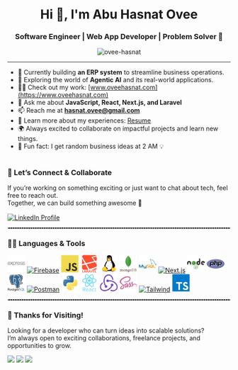 <h1 align="center">Hi 👋, I'm Abu Hasnat Ovee</h1>
<h3 align="center">Software Engineer | Web App Developer | Problem Solver 🤯</h3>

<p align="center">
  <img src="https://komarev.com/ghpvc/?username=ovee-hasnat&label=Profile%20views&color=0e75b6&style=flat" alt="ovee-hasnat" />
</p>

---

- 🔭 Currently building **an ERP system** to streamline business operations.  
- 🌱 Exploring the world of **Agentic AI** and its real-world applications.  
- 👨‍💻 Check out my work: [www.oveehasnat.com](https://www.oveehasnat.com)  
- 💬 Ask me about **JavaScript, React, Next.js, and Laravel**  
- 📫 Reach me at **hasnat.ovee@gmail.com**  
- 📄 Learn more about my experiences: [Resume](https://shorturl.at/mtNd7)
- 🌍 Always excited to collaborate on impactful projects and learn new things.  
- 🫰 Fun fact: I get random business ideas at 2 AM 💡

<!-- <hr style="border: 0.2px dashed #ccc;" /> -->
<h1></h1>

<h3 align="left">🤝 Let’s Connect & Collaborate</h3>
<p align="left">
If you’re working on something exciting or just want to chat about tech, feel free to reach out. <br/>  
Together, we can build something awesome 🚀  
</p>

<p align="left">
<a href="https://linkedin.com/in/hasnat-ovee" target="blank">
  <img align="center" src="https://raw.githubusercontent.com/rahuldkjain/github-profile-readme-generator/master/src/images/icons/Social/linked-in-alt.svg" alt="LinkedIn Profile" height="40" width="40" />
</a>
</p>

<hr style="border: 0.2px dashed #ccc;" />

<h3 align="left">🧑‍💻 Languages & Tools</h3>
<p align="left">
<a href="https://expressjs.com" target="_blank"><img src="https://raw.githubusercontent.com/devicons/devicon/master/icons/express/express-original-wordmark.svg" alt="Express" width="40" height="40"/></a>
<a href="https://firebase.google.com/" target="_blank"><img src="https://www.vectorlogo.zone/logos/firebase/firebase-icon.svg" alt="Firebase" width="40" height="40"/></a>
<a href="https://developer.mozilla.org/en-US/docs/Web/JavaScript" target="_blank"><img src="https://raw.githubusercontent.com/devicons/devicon/master/icons/javascript/javascript-original.svg" alt="JavaScript" width="40" height="40"/></a>
<a href="https://laravel.com/" target="_blank"><img src="https://raw.githubusercontent.com/devicons/devicon/master/icons/laravel/laravel-plain-wordmark.svg" alt="Laravel" width="40" height="40"/></a>
<a href="https://www.linux.org/" target="_blank"><img src="https://raw.githubusercontent.com/devicons/devicon/master/icons/linux/linux-original.svg" alt="Linux" width="40" height="40"/></a>
<a href="https://www.mongodb.com/" target="_blank"><img src="https://raw.githubusercontent.com/devicons/devicon/master/icons/mongodb/mongodb-original-wordmark.svg" alt="MongoDB" width="40" height="40"/></a>
<a href="https://www.mysql.com/" target="_blank"><img src="https://raw.githubusercontent.com/devicons/devicon/master/icons/mysql/mysql-original-wordmark.svg" alt="MySQL" width="40" height="40"/></a>
<a href="https://nextjs.org/" target="_blank"><img src="https://cdn.worldvectorlogo.com/logos/nextjs-2.svg" alt="Next.js" width="40" height="40"/></a>
<a href="https://nodejs.org" target="_blank"><img src="https://raw.githubusercontent.com/devicons/devicon/master/icons/nodejs/nodejs-original-wordmark.svg" alt="Node.js" width="40" height="40"/></a>
<a href="https://www.php.net" target="_blank"><img src="https://raw.githubusercontent.com/devicons/devicon/master/icons/php/php-original.svg" alt="PHP" width="40" height="40"/></a>
<a href="https://www.postgresql.org" target="_blank"><img src="https://raw.githubusercontent.com/devicons/devicon/master/icons/postgresql/postgresql-original-wordmark.svg" alt="PostgreSQL" width="40" height="40"/></a>
<a href="https://postman.com" target="_blank"><img src="https://www.vectorlogo.zone/logos/getpostman/getpostman-icon.svg" alt="Postman" width="40" height="40"/></a>
<a href="https://www.python.org" target="_blank"><img src="https://raw.githubusercontent.com/devicons/devicon/master/icons/python/python-original.svg" alt="Python" width="40" height="40"/></a>
<a href="https://reactjs.org/" target="_blank"><img src="https://raw.githubusercontent.com/devicons/devicon/master/icons/react/react-original-wordmark.svg" alt="React" width="40" height="40"/></a>
<a href="https://redux.js.org" target="_blank"><img src="https://raw.githubusercontent.com/devicons/devicon/master/icons/redux/redux-original.svg" alt="Redux" width="40" height="40"/></a>
<a href="https://sass-lang.com" target="_blank"><img src="https://raw.githubusercontent.com/devicons/devicon/master/icons/sass/sass-original.svg" alt="Sass" width="40" height="40"/></a>
<a href="https://tailwindcss.com/" target="_blank"><img src="https://www.vectorlogo.zone/logos/tailwindcss/tailwindcss-icon.svg" alt="Tailwind" width="40" height="40"/></a>
<a href="https://www.typescriptlang.org/" target="_blank"><img src="https://raw.githubusercontent.com/devicons/devicon/master/icons/typescript/typescript-original.svg" alt="TypeScript" width="40" height="40"/></a>
</p>

<hr style="border: 0.2px dashed #ccc;" />

<h3 align="left">🙏 Thanks for Visiting!</h3>
<p align="left">
Looking for a developer who can turn ideas into scalable solutions?  <br/> 
I’m always open to exciting collaborations, freelance projects, and opportunities to grow.  
</p>
<p align="left">
  <a href="mailto:hasnat.ovee@gmail.com"><img src="https://img.shields.io/badge/Email%20Me-D14836?style=for-the-badge&logo=gmail&logoColor=white" /></a>
  <a href="https://linkedin.com/in/hasnat-ovee"><img src="https://img.shields.io/badge/Connect%20on%20LinkedIn-0077B5?style=for-the-badge&logo=linkedin&logoColor=white" /></a>
  <a href="https://www.oveehasnat.com"><img src="https://img.shields.io/badge/Portfolio-000000?style=for-the-badge&logo=vercel&logoColor=white" /></a>
</p>

